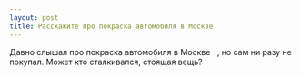 ```yaml
---
layout: post 
title: Расскажите про покраска автомобиля в Москве ‌ ‌ 
--- 
```

Давно слышал про покраска автомобиля в Москве ‌ ‌ , но сам ни разу не покупал. Может кто сталкивался, стоящая вещь?